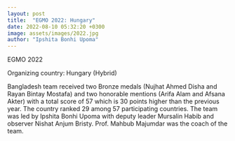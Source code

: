 ```yaml
---
layout: post
title:  "EGMO 2022: Hungary"
date: 2022-08-10 05:32:20 +0300
image: assets/images/2022.jpg
author: "Ipshita Bonhi Upoma"
---
```

EGMO 2022

Organizing country: Hungary (Hybrid)

Bangladesh team received two Bronze medals (Nujhat Ahmed Disha and Rayan Bintay Mostafa) and two honorable mentions (Arifa Alam and Afsana Akter) with a total score of 57 which is 30 points higher than the previous year. The country ranked 29 among 57 participating countries. The team was led by Ipshita Bonhi Upoma with deputy leader Mursalin Habib and observer Nishat Anjum Bristy. Prof. Mahbub Majumdar was the coach of the team. 
 
